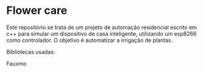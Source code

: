 # Flower care

Este repositório se trata de um projeto de automação residencial escrito em c++ para simular um dispositivo de casa inteligente, utilizando um esp8266 como controlador. O objetivo é automatizar
a irrigação de plantas. 

Bibliotecas usadas:

Fauxmo

